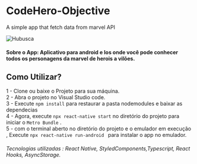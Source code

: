 # CodeHero-Objective
A simple app that fetch data from marvel API

![Hubusca](https://github.com/ProgramadorLeandroSantos/HUBusca/blob/master/assets/HUBusca.gif)
#### Sobre o App: Aplicativo para android  e Ios onde você pode conhecer todos os personagens da marvel de herois a vilões.

## Como Utilizar?

1 - Clone ou baixe o Projeto para sua máquina.<br/>
2 - Abra o projeto no Visual Studio code.<br/>
3 - Execute `npm install` para restaurar a pasta nodemodules e baixar as dependecias <br/>
4 - Agora, execute ` npx react-native start
` no diretório do projeto para iniciar o `Metro Bundle` . <br/>
5 - com o terminal aberto no diretório do projeto e o emulador em execução , Execute `npx react-native run-android
` para instalar o app no emulador.

###### Tecnologias utilizadas : React Native, StyledComponents,Typescript, React Hooks, AsyncStorage.

